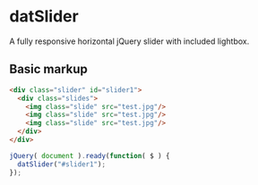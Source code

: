 # datSlider
A fully responsive horizontal jQuery slider with included lightbox. 

## Basic markup
```html
<div class="slider" id="slider1">
  <div class="slides">
    <img class="slide" src="test.jpg"/>
    <img class="slide" src="test.jpg"/>
    <img class="slide" src="test.jpg"/>
  </div>
</div>
```

```javascript
jQuery( document ).ready(function( $ ) {
  datSlider("#slider1");
});
```
